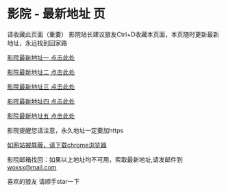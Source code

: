 # 影院 - 最新地址 页

请收藏此页面（重要）
影院站长建议狼友Ctrl+D收藏本页面，本页随时更新最新地址，永远找到回家路

[影院最新地址一 点击此处](https://5unpck.top/) 

[影院最新地址二 点击此处](https://5ybqgb.top/) 

[影院最新地址三 点击此处](https://5ssdtf.top/) 

[影院最新地址四 点击此处](https://5ybqgb.top/) 

[影院最新地址五 点击此处](https://5unpck.top/) 

影院提醒您请注意，永久地址一定要加https

[如网站被屏蔽，请下载chrome浏览器](https://8xe23.com/chrome_93.0.4577.82.apk) 

影院邮箱找回：如果以上地址均不可用，索取最新地址,请发邮件到 woxsx@mail.com

喜欢的狼友 请顺手star一下
